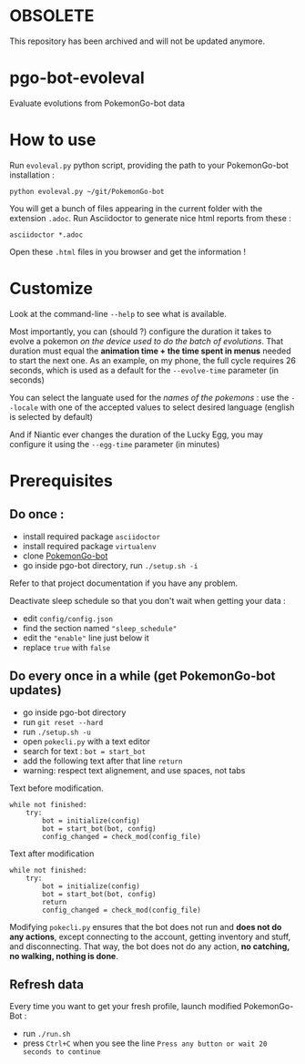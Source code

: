 # OBSOLETE

This repository has been archived and will not be updated anymore.

# pgo-bot-evoleval

Evaluate evolutions from PokemonGo-bot data


# How to use

Run `evoleval.py` python script, providing the path to your PokemonGo-bot installation :

	python evoleval.py ~/git/PokemonGo-bot

You will get a bunch of files appearing in the current folder with the extension `.adoc`. Run Asciidoctor to generate nice html reports from these :

	asciidoctor *.adoc

Open these `.html` files in you browser and get the information !

# Customize

Look at the command-line `--help` to see what is available.

Most importantly, you can (should ?) configure the duration it takes to evolve a pokemon *on the device used to do the batch of evolutions*. That duration must equal the **animation time + the time spent in menus** needed to start the next one. As an example, on my phone, the full cycle requires 26 seconds, which is used as a default for the `--evolve-time` parameter (in seconds)

You can select the languate used for the *names of the pokemons* : use the `--locale` with one of the accepted values to select desired language (english is selected by default)

And if Niantic ever changes the duration of the Lucky Egg, you may configure it using the `--egg-time` parameter (in minutes)

# Prerequisites

## Do once :

* install required package `asciidoctor`
* install required package `virtualenv`
* clone [PokemonGo-bot](https://github.com/PokemonGoF/PokemonGo-Bot)
* go inside pgo-bot directory, run `./setup.sh -i`

Refer to that project documentation if you have any problem.

Deactivate sleep schedule so that you don't wait when getting your data :

* edit `config/config.json`
* find the section named `"sleep_schedule"`
* edit the `"enable"` line just below it
* replace `true` with `false`

## Do every once in a while (get PokemonGo-bot updates)

* go inside pgo-bot directory
* run `git reset --hard`
* run `./setup.sh -u`
* open `pokecli.py` with a text editor
* search for text : `bot = start_bot`
* add the following text after that line `return`
* warning: respect text alignement, and use spaces, not tabs

Text before modification.

    while not finished:
        try:
            bot = initialize(config)
            bot = start_bot(bot, config)
            config_changed = check_mod(config_file)

Text after modification

    while not finished:
        try:
            bot = initialize(config)
            bot = start_bot(bot, config)
            return
            config_changed = check_mod(config_file)

Modifying `pokecli.py` ensures that the bot does not run and **does not do any actions**, except connecting to the account, getting inventory and stuff, and disconnecting. That way, the bot does not do any action, **no catching, no walking, nothing is done**.

## Refresh data

Every time you want to get your fresh profile, launch modified PokemonGo-Bot :

* run `./run.sh`
* press `Ctrl+C` when you see the line `Press any button or wait 20 seconds to continue`
